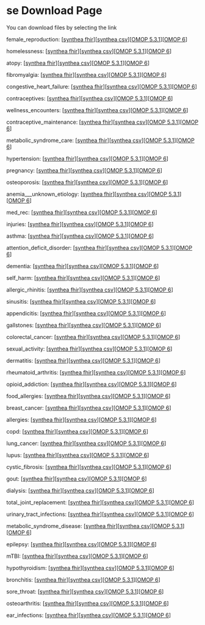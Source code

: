 # se Download Page #
You can download files by selecting the link

female_reproduction: [[synthea fhir](https://github.com/science-automation/healthcare-europe-sample/raw/se/se/female_reproduction_synthea_fhir.zip)][[synthea csv](https://github.com/science-automation/healthcare-europe-sample/raw/se/se/female_reproduction_synthea_csv.zip)][[OMOP 5.3.1](https://github.com/science-automation/healthcare-europe-sample/raw/se/se/female_reproduction_omop_531.zip)][[OMOP 6](https://github.com/science-automation/healthcare-europe-sample/raw/se/se/female_reproduction_omop_6.zip)]

homelessness: [[synthea fhir](https://github.com/science-automation/healthcare-europe-sample/raw/se/se/homelessness_synthea_fhir.zip)][[synthea csv](https://github.com/science-automation/healthcare-europe-sample/raw/se/se/homelessness_synthea_csv.zip)][[OMOP 5.3.1](https://github.com/science-automation/healthcare-europe-sample/raw/se/se/homelessness_omop_531.zip)][[OMOP 6](https://github.com/science-automation/healthcare-europe-sample/raw/se/se/homelessness_omop_6.zip)]

atopy: [[synthea fhir](https://github.com/science-automation/healthcare-europe-sample/raw/se/se/atopy_synthea_fhir.zip)][[synthea csv](https://github.com/science-automation/healthcare-europe-sample/raw/se/se/atopy_synthea_csv.zip)][[OMOP 5.3.1](https://github.com/science-automation/healthcare-europe-sample/raw/se/se/atopy_omop_531.zip)][[OMOP 6](https://github.com/science-automation/healthcare-europe-sample/raw/se/se/atopy_omop_6.zip)]

fibromyalgia: [[synthea fhir](https://github.com/science-automation/healthcare-europe-sample/raw/se/se/fibromyalgia_synthea_fhir.zip)][[synthea csv](https://github.com/science-automation/healthcare-europe-sample/raw/se/se/fibromyalgia_synthea_csv.zip)][[OMOP 5.3.1](https://github.com/science-automation/healthcare-europe-sample/raw/se/se/fibromyalgia_omop_531.zip)][[OMOP 6](https://github.com/science-automation/healthcare-europe-sample/raw/se/se/fibromyalgia_omop_6.zip)]

congestive_heart_failure: [[synthea fhir](https://github.com/science-automation/healthcare-europe-sample/raw/se/se/congestive_heart_failure_synthea_fhir.zip)][[synthea csv](https://github.com/science-automation/healthcare-europe-sample/raw/se/se/congestive_heart_failure_synthea_csv.zip)][[OMOP 5.3.1](https://github.com/science-automation/healthcare-europe-sample/raw/se/se/congestive_heart_failure_omop_531.zip)][[OMOP 6](https://github.com/science-automation/healthcare-europe-sample/raw/se/se/congestive_heart_failure_omop_6.zip)]

contraceptives: [[synthea fhir](https://github.com/science-automation/healthcare-europe-sample/raw/se/se/contraceptives_synthea_fhir.zip)][[synthea csv](https://github.com/science-automation/healthcare-europe-sample/raw/se/se/contraceptives_synthea_csv.zip)][[OMOP 5.3.1](https://github.com/science-automation/healthcare-europe-sample/raw/se/se/contraceptives_omop_531.zip)][[OMOP 6](https://github.com/science-automation/healthcare-europe-sample/raw/se/se/contraceptives_omop_6.zip)]

wellness_encounters: [[synthea fhir](https://github.com/science-automation/healthcare-europe-sample/raw/se/se/wellness_encounters_synthea_fhir.zip)][[synthea csv](https://github.com/science-automation/healthcare-europe-sample/raw/se/se/wellness_encounters_synthea_csv.zip)][[OMOP 5.3.1](https://github.com/science-automation/healthcare-europe-sample/raw/se/se/wellness_encounters_omop_531.zip)][[OMOP 6](https://github.com/science-automation/healthcare-europe-sample/raw/se/se/wellness_encounters_omop_6.zip)]

contraceptive_maintenance: [[synthea fhir](https://github.com/science-automation/healthcare-europe-sample/raw/se/se/contraceptive_maintenance_synthea_fhir.zip)][[synthea csv](https://github.com/science-automation/healthcare-europe-sample/raw/se/se/contraceptive_maintenance_synthea_csv.zip)][[OMOP 5.3.1](https://github.com/science-automation/healthcare-europe-sample/raw/se/se/contraceptive_maintenance_omop_531.zip)][[OMOP 6](https://github.com/science-automation/healthcare-europe-sample/raw/se/se/contraceptive_maintenance_omop_6.zip)]

metabolic_syndrome_care: [[synthea fhir](https://github.com/science-automation/healthcare-europe-sample/raw/se/se/metabolic_syndrome_care_synthea_fhir.zip)][[synthea csv](https://github.com/science-automation/healthcare-europe-sample/raw/se/se/metabolic_syndrome_care_synthea_csv.zip)][[OMOP 5.3.1](https://github.com/science-automation/healthcare-europe-sample/raw/se/se/metabolic_syndrome_care_omop_531.zip)][[OMOP 6](https://github.com/science-automation/healthcare-europe-sample/raw/se/se/metabolic_syndrome_care_omop_6.zip)]

hypertension: [[synthea fhir](https://github.com/science-automation/healthcare-europe-sample/raw/se/se/hypertension_synthea_fhir.zip)][[synthea csv](https://github.com/science-automation/healthcare-europe-sample/raw/se/se/hypertension_synthea_csv.zip)][[OMOP 5.3.1](https://github.com/science-automation/healthcare-europe-sample/raw/se/se/hypertension_omop_531.zip)][[OMOP 6](https://github.com/science-automation/healthcare-europe-sample/raw/se/se/hypertension_omop_6.zip)]

pregnancy: [[synthea fhir](https://github.com/science-automation/healthcare-europe-sample/raw/se/se/pregnancy_synthea_fhir.zip)][[synthea csv](https://github.com/science-automation/healthcare-europe-sample/raw/se/se/pregnancy_synthea_csv.zip)][[OMOP 5.3.1](https://github.com/science-automation/healthcare-europe-sample/raw/se/se/pregnancy_omop_531.zip)][[OMOP 6](https://github.com/science-automation/healthcare-europe-sample/raw/se/se/pregnancy_omop_6.zip)]

osteoporosis: [[synthea fhir](https://github.com/science-automation/healthcare-europe-sample/raw/se/se/osteoporosis_synthea_fhir.zip)][[synthea csv](https://github.com/science-automation/healthcare-europe-sample/raw/se/se/osteoporosis_synthea_csv.zip)][[OMOP 5.3.1](https://github.com/science-automation/healthcare-europe-sample/raw/se/se/osteoporosis_omop_531.zip)][[OMOP 6](https://github.com/science-automation/healthcare-europe-sample/raw/se/se/osteoporosis_omop_6.zip)]

anemia___unknown_etiology: [[synthea fhir](https://github.com/science-automation/healthcare-europe-sample/raw/se/se/anemia___unknown_etiology_synthea_fhir.zip)][[synthea csv](https://github.com/science-automation/healthcare-europe-sample/raw/se/se/anemia___unknown_etiology_synthea_csv.zip)][[OMOP 5.3.1](https://github.com/science-automation/healthcare-europe-sample/raw/se/se/anemia___unknown_etiology_omop_531.zip)][[OMOP 6](https://github.com/science-automation/healthcare-europe-sample/raw/se/se/anemia___unknown_etiology_omop_6.zip)]

med_rec: [[synthea fhir](https://github.com/science-automation/healthcare-europe-sample/raw/se/se/med_rec_synthea_fhir.zip)][[synthea csv](https://github.com/science-automation/healthcare-europe-sample/raw/se/se/med_rec_synthea_csv.zip)][[OMOP 5.3.1](https://github.com/science-automation/healthcare-europe-sample/raw/se/se/med_rec_omop_531.zip)][[OMOP 6](https://github.com/science-automation/healthcare-europe-sample/raw/se/se/med_rec_omop_6.zip)]

injuries: [[synthea fhir](https://github.com/science-automation/healthcare-europe-sample/raw/se/se/injuries_synthea_fhir.zip)][[synthea csv](https://github.com/science-automation/healthcare-europe-sample/raw/se/se/injuries_synthea_csv.zip)][[OMOP 5.3.1](https://github.com/science-automation/healthcare-europe-sample/raw/se/se/injuries_omop_531.zip)][[OMOP 6](https://github.com/science-automation/healthcare-europe-sample/raw/se/se/injuries_omop_6.zip)]

asthma: [[synthea fhir](https://github.com/science-automation/healthcare-europe-sample/raw/se/se/asthma_synthea_fhir.zip)][[synthea csv](https://github.com/science-automation/healthcare-europe-sample/raw/se/se/asthma_synthea_csv.zip)][[OMOP 5.3.1](https://github.com/science-automation/healthcare-europe-sample/raw/se/se/asthma_omop_531.zip)][[OMOP 6](https://github.com/science-automation/healthcare-europe-sample/raw/se/se/asthma_omop_6.zip)]

attention_deficit_disorder: [[synthea fhir](https://github.com/science-automation/healthcare-europe-sample/raw/se/se/attention_deficit_disorder_synthea_fhir.zip)][[synthea csv](https://github.com/science-automation/healthcare-europe-sample/raw/se/se/attention_deficit_disorder_synthea_csv.zip)][[OMOP 5.3.1](https://github.com/science-automation/healthcare-europe-sample/raw/se/se/attention_deficit_disorder_omop_531.zip)][[OMOP 6](https://github.com/science-automation/healthcare-europe-sample/raw/se/se/attention_deficit_disorder_omop_6.zip)]

dementia: [[synthea fhir](https://github.com/science-automation/healthcare-europe-sample/raw/se/se/dementia_synthea_fhir.zip)][[synthea csv](https://github.com/science-automation/healthcare-europe-sample/raw/se/se/dementia_synthea_csv.zip)][[OMOP 5.3.1](https://github.com/science-automation/healthcare-europe-sample/raw/se/se/dementia_omop_531.zip)][[OMOP 6](https://github.com/science-automation/healthcare-europe-sample/raw/se/se/dementia_omop_6.zip)]

self_harm: [[synthea fhir](https://github.com/science-automation/healthcare-europe-sample/raw/se/se/self_harm_synthea_fhir.zip)][[synthea csv](https://github.com/science-automation/healthcare-europe-sample/raw/se/se/self_harm_synthea_csv.zip)][[OMOP 5.3.1](https://github.com/science-automation/healthcare-europe-sample/raw/se/se/self_harm_omop_531.zip)][[OMOP 6](https://github.com/science-automation/healthcare-europe-sample/raw/se/se/self_harm_omop_6.zip)]

allergic_rhinitis: [[synthea fhir](https://github.com/science-automation/healthcare-europe-sample/raw/se/se/allergic_rhinitis_synthea_fhir.zip)][[synthea csv](https://github.com/science-automation/healthcare-europe-sample/raw/se/se/allergic_rhinitis_synthea_csv.zip)][[OMOP 5.3.1](https://github.com/science-automation/healthcare-europe-sample/raw/se/se/allergic_rhinitis_omop_531.zip)][[OMOP 6](https://github.com/science-automation/healthcare-europe-sample/raw/se/se/allergic_rhinitis_omop_6.zip)]

sinusitis: [[synthea fhir](https://github.com/science-automation/healthcare-europe-sample/raw/se/se/sinusitis_synthea_fhir.zip)][[synthea csv](https://github.com/science-automation/healthcare-europe-sample/raw/se/se/sinusitis_synthea_csv.zip)][[OMOP 5.3.1](https://github.com/science-automation/healthcare-europe-sample/raw/se/se/sinusitis_omop_531.zip)][[OMOP 6](https://github.com/science-automation/healthcare-europe-sample/raw/se/se/sinusitis_omop_6.zip)]

appendicitis: [[synthea fhir](https://github.com/science-automation/healthcare-europe-sample/raw/se/se/appendicitis_synthea_fhir.zip)][[synthea csv](https://github.com/science-automation/healthcare-europe-sample/raw/se/se/appendicitis_synthea_csv.zip)][[OMOP 5.3.1](https://github.com/science-automation/healthcare-europe-sample/raw/se/se/appendicitis_omop_531.zip)][[OMOP 6](https://github.com/science-automation/healthcare-europe-sample/raw/se/se/appendicitis_omop_6.zip)]

gallstones: [[synthea fhir](https://github.com/science-automation/healthcare-europe-sample/raw/se/se/gallstones_synthea_fhir.zip)][[synthea csv](https://github.com/science-automation/healthcare-europe-sample/raw/se/se/gallstones_synthea_csv.zip)][[OMOP 5.3.1](https://github.com/science-automation/healthcare-europe-sample/raw/se/se/gallstones_omop_531.zip)][[OMOP 6](https://github.com/science-automation/healthcare-europe-sample/raw/se/se/gallstones_omop_6.zip)]

colorectal_cancer: [[synthea fhir](https://github.com/science-automation/healthcare-europe-sample/raw/se/se/colorectal_cancer_synthea_fhir.zip)][[synthea csv](https://github.com/science-automation/healthcare-europe-sample/raw/se/se/colorectal_cancer_synthea_csv.zip)][[OMOP 5.3.1](https://github.com/science-automation/healthcare-europe-sample/raw/se/se/colorectal_cancer_omop_531.zip)][[OMOP 6](https://github.com/science-automation/healthcare-europe-sample/raw/se/se/colorectal_cancer_omop_6.zip)]

sexual_activity: [[synthea fhir](https://github.com/science-automation/healthcare-europe-sample/raw/se/se/sexual_activity_synthea_fhir.zip)][[synthea csv](https://github.com/science-automation/healthcare-europe-sample/raw/se/se/sexual_activity_synthea_csv.zip)][[OMOP 5.3.1](https://github.com/science-automation/healthcare-europe-sample/raw/se/se/sexual_activity_omop_531.zip)][[OMOP 6](https://github.com/science-automation/healthcare-europe-sample/raw/se/se/sexual_activity_omop_6.zip)]

dermatitis: [[synthea fhir](https://github.com/science-automation/healthcare-europe-sample/raw/se/se/dermatitis_synthea_fhir.zip)][[synthea csv](https://github.com/science-automation/healthcare-europe-sample/raw/se/se/dermatitis_synthea_csv.zip)][[OMOP 5.3.1](https://github.com/science-automation/healthcare-europe-sample/raw/se/se/dermatitis_omop_531.zip)][[OMOP 6](https://github.com/science-automation/healthcare-europe-sample/raw/se/se/dermatitis_omop_6.zip)]

rheumatoid_arthritis: [[synthea fhir](https://github.com/science-automation/healthcare-europe-sample/raw/se/se/rheumatoid_arthritis_synthea_fhir.zip)][[synthea csv](https://github.com/science-automation/healthcare-europe-sample/raw/se/se/rheumatoid_arthritis_synthea_csv.zip)][[OMOP 5.3.1](https://github.com/science-automation/healthcare-europe-sample/raw/se/se/rheumatoid_arthritis_omop_531.zip)][[OMOP 6](https://github.com/science-automation/healthcare-europe-sample/raw/se/se/rheumatoid_arthritis_omop_6.zip)]

opioid_addiction: [[synthea fhir](https://github.com/science-automation/healthcare-europe-sample/raw/se/se/opioid_addiction_synthea_fhir.zip)][[synthea csv](https://github.com/science-automation/healthcare-europe-sample/raw/se/se/opioid_addiction_synthea_csv.zip)][[OMOP 5.3.1](https://github.com/science-automation/healthcare-europe-sample/raw/se/se/opioid_addiction_omop_531.zip)][[OMOP 6](https://github.com/science-automation/healthcare-europe-sample/raw/se/se/opioid_addiction_omop_6.zip)]

food_allergies: [[synthea fhir](https://github.com/science-automation/healthcare-europe-sample/raw/se/se/food_allergies_synthea_fhir.zip)][[synthea csv](https://github.com/science-automation/healthcare-europe-sample/raw/se/se/food_allergies_synthea_csv.zip)][[OMOP 5.3.1](https://github.com/science-automation/healthcare-europe-sample/raw/se/se/food_allergies_omop_531.zip)][[OMOP 6](https://github.com/science-automation/healthcare-europe-sample/raw/se/se/food_allergies_omop_6.zip)]

breast_cancer: [[synthea fhir](https://github.com/science-automation/healthcare-europe-sample/raw/se/se/breast_cancer_synthea_fhir.zip)][[synthea csv](https://github.com/science-automation/healthcare-europe-sample/raw/se/se/breast_cancer_synthea_csv.zip)][[OMOP 5.3.1](https://github.com/science-automation/healthcare-europe-sample/raw/se/se/breast_cancer_omop_531.zip)][[OMOP 6](https://github.com/science-automation/healthcare-europe-sample/raw/se/se/breast_cancer_omop_6.zip)]

allergies: [[synthea fhir](https://github.com/science-automation/healthcare-europe-sample/raw/se/se/allergies_synthea_fhir.zip)][[synthea csv](https://github.com/science-automation/healthcare-europe-sample/raw/se/se/allergies_synthea_csv.zip)][[OMOP 5.3.1](https://github.com/science-automation/healthcare-europe-sample/raw/se/se/allergies_omop_531.zip)][[OMOP 6](https://github.com/science-automation/healthcare-europe-sample/raw/se/se/allergies_omop_6.zip)]

copd: [[synthea fhir](https://github.com/science-automation/healthcare-europe-sample/raw/se/se/copd_synthea_fhir.zip)][[synthea csv](https://github.com/science-automation/healthcare-europe-sample/raw/se/se/copd_synthea_csv.zip)][[OMOP 5.3.1](https://github.com/science-automation/healthcare-europe-sample/raw/se/se/copd_omop_531.zip)][[OMOP 6](https://github.com/science-automation/healthcare-europe-sample/raw/se/se/copd_omop_6.zip)]

lung_cancer: [[synthea fhir](https://github.com/science-automation/healthcare-europe-sample/raw/se/se/lung_cancer_synthea_fhir.zip)][[synthea csv](https://github.com/science-automation/healthcare-europe-sample/raw/se/se/lung_cancer_synthea_csv.zip)][[OMOP 5.3.1](https://github.com/science-automation/healthcare-europe-sample/raw/se/se/lung_cancer_omop_531.zip)][[OMOP 6](https://github.com/science-automation/healthcare-europe-sample/raw/se/se/lung_cancer_omop_6.zip)]

lupus: [[synthea fhir](https://github.com/science-automation/healthcare-europe-sample/raw/se/se/lupus_synthea_fhir.zip)][[synthea csv](https://github.com/science-automation/healthcare-europe-sample/raw/se/se/lupus_synthea_csv.zip)][[OMOP 5.3.1](https://github.com/science-automation/healthcare-europe-sample/raw/se/se/lupus_omop_531.zip)][[OMOP 6](https://github.com/science-automation/healthcare-europe-sample/raw/se/se/lupus_omop_6.zip)]

cystic_fibrosis: [[synthea fhir](https://github.com/science-automation/healthcare-europe-sample/raw/se/se/cystic_fibrosis_synthea_fhir.zip)][[synthea csv](https://github.com/science-automation/healthcare-europe-sample/raw/se/se/cystic_fibrosis_synthea_csv.zip)][[OMOP 5.3.1](https://github.com/science-automation/healthcare-europe-sample/raw/se/se/cystic_fibrosis_omop_531.zip)][[OMOP 6](https://github.com/science-automation/healthcare-europe-sample/raw/se/se/cystic_fibrosis_omop_6.zip)]

gout: [[synthea fhir](https://github.com/science-automation/healthcare-europe-sample/raw/se/se/gout_synthea_fhir.zip)][[synthea csv](https://github.com/science-automation/healthcare-europe-sample/raw/se/se/gout_synthea_csv.zip)][[OMOP 5.3.1](https://github.com/science-automation/healthcare-europe-sample/raw/se/se/gout_omop_531.zip)][[OMOP 6](https://github.com/science-automation/healthcare-europe-sample/raw/se/se/gout_omop_6.zip)]

dialysis: [[synthea fhir](https://github.com/science-automation/healthcare-europe-sample/raw/se/se/dialysis_synthea_fhir.zip)][[synthea csv](https://github.com/science-automation/healthcare-europe-sample/raw/se/se/dialysis_synthea_csv.zip)][[OMOP 5.3.1](https://github.com/science-automation/healthcare-europe-sample/raw/se/se/dialysis_omop_531.zip)][[OMOP 6](https://github.com/science-automation/healthcare-europe-sample/raw/se/se/dialysis_omop_6.zip)]

total_joint_replacement: [[synthea fhir](https://github.com/science-automation/healthcare-europe-sample/raw/se/se/total_joint_replacement_synthea_fhir.zip)][[synthea csv](https://github.com/science-automation/healthcare-europe-sample/raw/se/se/total_joint_replacement_synthea_csv.zip)][[OMOP 5.3.1](https://github.com/science-automation/healthcare-europe-sample/raw/se/se/total_joint_replacement_omop_531.zip)][[OMOP 6](https://github.com/science-automation/healthcare-europe-sample/raw/se/se/total_joint_replacement_omop_6.zip)]

urinary_tract_infections: [[synthea fhir](https://github.com/science-automation/healthcare-europe-sample/raw/se/se/urinary_tract_infections_synthea_fhir.zip)][[synthea csv](https://github.com/science-automation/healthcare-europe-sample/raw/se/se/urinary_tract_infections_synthea_csv.zip)][[OMOP 5.3.1](https://github.com/science-automation/healthcare-europe-sample/raw/se/se/urinary_tract_infections_omop_531.zip)][[OMOP 6](https://github.com/science-automation/healthcare-europe-sample/raw/se/se/urinary_tract_infections_omop_6.zip)]

metabolic_syndrome_disease: [[synthea fhir](https://github.com/science-automation/healthcare-europe-sample/raw/se/se/metabolic_syndrome_disease_synthea_fhir.zip)][[synthea csv](https://github.com/science-automation/healthcare-europe-sample/raw/se/se/metabolic_syndrome_disease_synthea_csv.zip)][[OMOP 5.3.1](https://github.com/science-automation/healthcare-europe-sample/raw/se/se/metabolic_syndrome_disease_omop_531.zip)][[OMOP 6](https://github.com/science-automation/healthcare-europe-sample/raw/se/se/metabolic_syndrome_disease_omop_6.zip)]

epilepsy: [[synthea fhir](https://github.com/science-automation/healthcare-europe-sample/raw/se/se/epilepsy_synthea_fhir.zip)][[synthea csv](https://github.com/science-automation/healthcare-europe-sample/raw/se/se/epilepsy_synthea_csv.zip)][[OMOP 5.3.1](https://github.com/science-automation/healthcare-europe-sample/raw/se/se/epilepsy_omop_531.zip)][[OMOP 6](https://github.com/science-automation/healthcare-europe-sample/raw/se/se/epilepsy_omop_6.zip)]

mTBI: [[synthea fhir](https://github.com/science-automation/healthcare-europe-sample/raw/se/se/mTBI_synthea_fhir.zip)][[synthea csv](https://github.com/science-automation/healthcare-europe-sample/raw/se/se/mTBI_synthea_csv.zip)][[OMOP 5.3.1](https://github.com/science-automation/healthcare-europe-sample/raw/se/se/mTBI_omop_531.zip)][[OMOP 6](https://github.com/science-automation/healthcare-europe-sample/raw/se/se/mTBI_omop_6.zip)]

hypothyroidism: [[synthea fhir](https://github.com/science-automation/healthcare-europe-sample/raw/se/se/hypothyroidism_synthea_fhir.zip)][[synthea csv](https://github.com/science-automation/healthcare-europe-sample/raw/se/se/hypothyroidism_synthea_csv.zip)][[OMOP 5.3.1](https://github.com/science-automation/healthcare-europe-sample/raw/se/se/hypothyroidism_omop_531.zip)][[OMOP 6](https://github.com/science-automation/healthcare-europe-sample/raw/se/se/hypothyroidism_omop_6.zip)]

bronchitis: [[synthea fhir](https://github.com/science-automation/healthcare-europe-sample/raw/se/se/bronchitis_synthea_fhir.zip)][[synthea csv](https://github.com/science-automation/healthcare-europe-sample/raw/se/se/bronchitis_synthea_csv.zip)][[OMOP 5.3.1](https://github.com/science-automation/healthcare-europe-sample/raw/se/se/bronchitis_omop_531.zip)][[OMOP 6](https://github.com/science-automation/healthcare-europe-sample/raw/se/se/bronchitis_omop_6.zip)]

sore_throat: [[synthea fhir](https://github.com/science-automation/healthcare-europe-sample/raw/se/se/sore_throat_synthea_fhir.zip)][[synthea csv](https://github.com/science-automation/healthcare-europe-sample/raw/se/se/sore_throat_synthea_csv.zip)][[OMOP 5.3.1](https://github.com/science-automation/healthcare-europe-sample/raw/se/se/sore_throat_omop_531.zip)][[OMOP 6](https://github.com/science-automation/healthcare-europe-sample/raw/se/se/sore_throat_omop_6.zip)]

osteoarthritis: [[synthea fhir](https://github.com/science-automation/healthcare-europe-sample/raw/se/se/osteoarthritis_synthea_fhir.zip)][[synthea csv](https://github.com/science-automation/healthcare-europe-sample/raw/se/se/osteoarthritis_synthea_csv.zip)][[OMOP 5.3.1](https://github.com/science-automation/healthcare-europe-sample/raw/se/se/osteoarthritis_omop_531.zip)][[OMOP 6](https://github.com/science-automation/healthcare-europe-sample/raw/se/se/osteoarthritis_omop_6.zip)]

ear_infections: [[synthea fhir](https://github.com/science-automation/healthcare-europe-sample/raw/se/se/ear_infections_synthea_fhir.zip)][[synthea csv](https://github.com/science-automation/healthcare-europe-sample/raw/se/se/ear_infections_synthea_csv.zip)][[OMOP 5.3.1](https://github.com/science-automation/healthcare-europe-sample/raw/se/se/ear_infections_omop_531.zip)][[OMOP 6](https://github.com/science-automation/healthcare-europe-sample/raw/se/se/ear_infections_omop_6.zip)]

